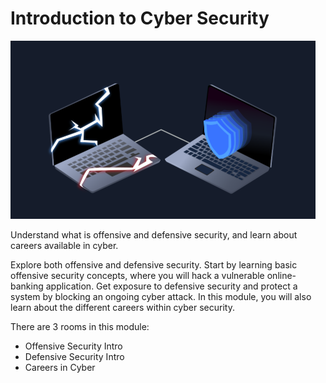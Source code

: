 # Introduction to Cyber Security

<img src="Assets/A1-1.png">

Understand what is offensive and defensive security, and learn about careers available in cyber.

Explore both offensive and defensive security. Start by learning basic offensive security concepts, where you will hack a vulnerable online-banking application. Get exposure to defensive security and protect a system by blocking an ongoing cyber attack. In this module, you will also learn about the different careers within cyber security.

There are 3 rooms in this module:
* Offensive Security Intro
* Defensive Security Intro
* Careers in Cyber
